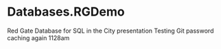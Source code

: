 Databases.RGDemo
================

Red Gate Database for SQL in the City presentation
Testing Git password caching again 1128am
